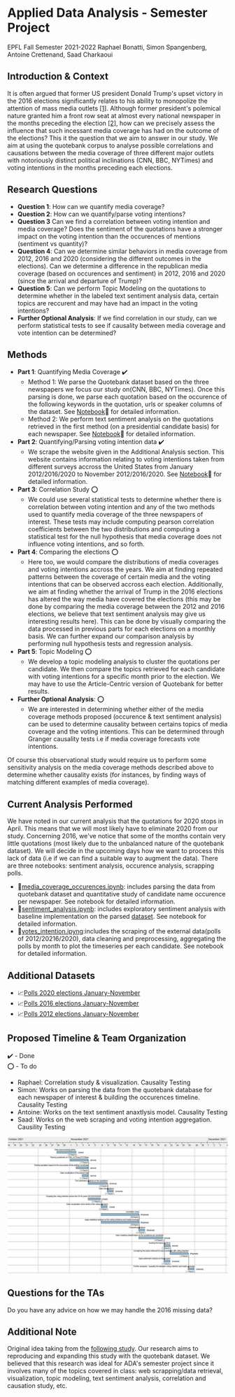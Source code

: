 # Applied Data Analysis - Semester Project
EPFL Fall Semester 2021-2022
Raphael Bonatti, Simon Spangenberg, Antoine Crettenand, Saad Charkaoui

## Introduction & Context

It is often argued that former US president Donald Trump's upset victory in the 2016 elections significantly relates to his ability to monopolize the attention of mass media outlets [[1]](https://www.politico.com/magazine/story/2016/11/2016-election-trump-media-takeover-coverage-214419/). Although former president's polemical nature granted him a front row seat at almost every national newspaper in the months preceding the election [[2]](https://www.bbc.co.uk/news/36429660.amp), how can we precisely assess the influence that such incessant media coverage has had on the outcome of the elections? This it the question that we aim to answer in our study. We aim at using the quotebank corpus to analyse possible correlations and causations between the media coverage of three different major outlets with notoriously distinct political inclinations (CNN, BBC, NYTimes) and voting intentions in the months preceding each elections.

## Research Questions
* **Question 1**: How can we quantify media coverage? 
* **Question 2**: How can we quantify/parse voting intentions? 
* **Question 3** Can we find a correlation between voting intention and media coverage? Does the sentiment of the quotations have a stronger impact on the voting intention than the occurences of mentions (sentiment vs quantity)? 
* **Question 4**: Can we determine similar behaviors in media coverage from 2012, 2016 and 2020 (considering the different outcomes in the elections). Can we determine a difference in the republican media coverage (based on occurences and sentiment) in 2012, 2016 and 2020 (since the arrival and departure of Trump)? 
* **Question 5**: Can we perform Topic Modeling on the quotations to determine whether in the labeled text sentiment analysis data, certain topics are reccurent and may have had an impact in the voting intentions?
* **Further Optional Analysis**: If we find correlation in our study, can we perform statistical tests to see if causality between media coverage and vote intention can be determined? 

## Methods
* **Part 1**: Quantifying Media Coverage ✔️ 
  * Method 1: We parse the Quotebank dataset based on the three newspapers we focus our study on(CNN, BBC, NYTimes). Once this parsing is done, we parse each quotation based on the occurence of the following keywords in the quotation, urls or speaker columns of the dataset. See [Notebook](media_coverage_occurences.ipynb):green_book: for detailed information.
  * Method 2: We perform text sentiment analysis on the quotations retrieved in the first method (on a presidential candidate basis) for each newspaper. See [Notebook](sentiment_analysis.ipynb):blue_book: for detailed information.
* **Part 2**: Quantifying/Parsing voting intention data ✔️
  *  We scrape the website given in the Additional Analysis section. This website contains information relating to voting intentions taken from different surveys accross the United States from January 2012/2016/2020 to November 2012/2016/2020. See [Notebook](votes_intention.ipynb):orange_book: for detailed information.
* **Part 3**: Correlation Study :o:
  * We could use several statistical tests to determine whether there is correlation between voting intention and any of the two methods used to quantify media coverage of the three newspapers of interest. These tests may include computing pearson correlation coefficients between the two distributions and computing a statistical test for the null hypothesis that media coverage does not influence voting intentions, and so forth. 
* **Part 4**: Comparing the elections :o:
  * Here too, we would compare the distributions of media coverages and voting intentions accross the years. We aim at finding repeated patterns between the coverage of certain media and the voting intentions that can be observed accross each election. Additionally, we aim at finding whether the arrival of Trump in the 2016 elections has altered the way media have covered the elections (this may be done by comparing the media coverage between the 2012 and 2016 elections, we believe that text sentiment analysis may give us interesting results here). This can be done by visually comparing the data processed in previous parts for each elections on  a monthly basis. We can further expand our comparison analysis by performing null hypothesis tests and regression analysis.
* **Part 5**: Topic Modeling :o:
  * We develop a topic modeling analysis to cluster the quotations per candidate. We then compare the topics retrieved for each candidate with voting intentions for a specific month prior to the election. We may have to use the Article-Centric version of Quotebank for better results. 
* **Further Optional Analysis**: :o:
  * We are interested in determining whether either of the media coverage methods proposed (occurence & text sentiment analysis) can be used to determine causality between certains topics of media coverage and the voting intentions. This can be determined through Granger causality tests i.e if media coverage forecasts vote intentions.


Of course this observational study would require us to perform some sensitivity analysis on the media coverage methods described above to determine whether causality exists (for instances, by finding ways of matching different examples of media coverage). 

## Current Analysis Performed
We have noted in our current analysis that the quotations for 2020 stops in April. This means that we will most likely have to eliminate 2020 from our study. Concerning 2016, we've notice that some of the months contain very little quotations (most likely due to the unbalanced nature of the quotebank dataset). We will decide in the upcoming days how we want to process this lack of data (i.e if we can find a suitable way to augment the data). 
There are three notebooks: sentiment analysis, occurence analysis, scrapping polls. 
* :green_book:[media_coverage_occurences.ipynb](media_coverage_occurences.ipynb): includes parsing the data from quotebank dataset and quantitative study of candidate name occurence per newspaper. See notebook for detailed information.
* :blue_book:[sentiment_analysis.ipynb](sentiment_analysis.ipynb): includes exploratory sentiment analysis with baseline implementation on the parsed [dataset](Data/). See notebook for detailed information.
* :orange_book:[votes_intention.ipyng](votes_intention.ipynb):includes the scraping of the external data(polls of 2012/20216/2020), data cleaning and preprocessing, aggregating the polls by month to plot the timeseries per each candidate. See notebook for detailed information.

## Additional Datasets
* :chart_with_upwards_trend:[Polls 2020 elections January-November](https://www.realclearpolitics.com/epolls/2020/president/us/general_election_trump_vs_biden-6247.html#polls)
* :chart_with_upwards_trend:[Polls 2016 elections January-November](https://www.realclearpolitics.com/epolls/2016/president/us/general_election_trump_vs_clinton-5491.html)
* :chart_with_upwards_trend:[Polls 2012 elections January-November](https://www.realclearpolitics.com/epolls/2012/president/us/general_election_romney_vs_obama-1171.html#!)

## Proposed Timeline & Team Organization
✔️ - Done\
:o: - To do
* Raphael: Correlation study & visualization. Causality Testing
* Simon: Works on parsing the data from the quotebank database for each newspaper of interest & building the occurences timeline. Causality Testing
* Antoine: Works on the text sentiment anaxtlysis model. Causality Testing
* Saad: Works on the web scraping and voting intention aggregation. Causility Testing

![Optional Text](Visualizations/gant.JPG)

## Questions for the TAs
Do you have any advice on how we may handle the 2016 missing data? 


## Additional Note
Original idea taking from the [following study](https://www.researchgate.net/publication/335908711_What_matters_context_or_sentiment_Analysing_the_influence_of_news_in_US_elections_using_Natural_Language_Processing). Our research aims to reproducing and expanding this study with the quotebank dataset. We believed that this research was ideal for ADA's semester project since it involves many of the topics covered in class: web scrapping/data retrieval, visualization, topic modeling, text sentiment analysis, correlation and causation study, etc.

